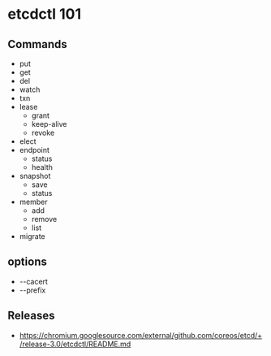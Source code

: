 # etcdctl 101

## Commands

- put
- get
- del
- watch
- txn
- lease
  - grant
  - keep-alive
  - revoke
- elect
- endpoint
  - status
  - health
- snapshot
  - save
  - status
- member
  - add
  - remove
  - list
- migrate

## options

- --cacert 
- --prefix  



## Releases

- https://chromium.googlesource.com/external/github.com/coreos/etcd/+/release-3.0/etcdctl/README.md